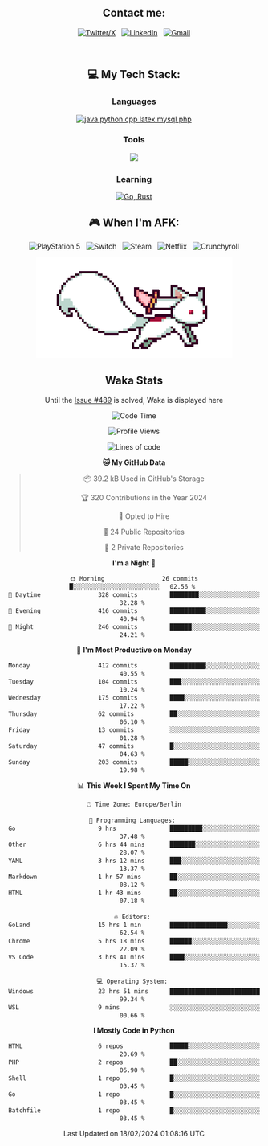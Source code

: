 <div align="center">

## Contact me:

[![Twitter/X](https://skillicons.dev/icons?i=twitter)](https://twitter.com/erikskopp) &nbsp;
[![LinkedIn](https://skillicons.dev/icons?i=linkedin)](www.linkedin.com/in/erik-skopp) &nbsp;
[![Gmail](https://skillicons.dev/icons?i=gmail)](mailto:skopp.erik@gmail.com)

<div align="center">
<br>

## 💻 My Tech Stack:

### Languages

[![java python cpp latex mysql php](https://skillicons.dev/icons?i=java,python,cpp,latex,mysql,php)](https://skillicons.dev)

### Tools

[![](https://skillicons.dev/icons?i=matlab,azure,bash,git,github,vscode)](https://skillicons.dev)

### Learning

[![Go, Rust](https://skillicons.dev/icons?i=go,rust)](https://skillicons.dev)

<!--
## 🏆 My Stats:

<p>
    <img height=175 alt="GitHub Stats" src="https://github-readme-stats.vercel.app/api?username=eskopp&show_icons=true&count_private=true&theme=dark" />&nbsp;&nbsp;
    <br><br>
    <img height=175 alt="Most Used Languages" src="https://github-readme-stats.vercel.app/api/top-langs/?username=eskopp&layout=compact&theme=dark" />&nbsp;&nbsp;
</p>
-->

## 🎮 When I'm AFK:

![PlayStation 5](https://img.shields.io/badge/Playstation%205-003791?style=for-the-badge&logo=playstation-5&logoColor=white) &nbsp;
![Switch](https://img.shields.io/badge/Switch-E60012?style=for-the-badge&logo=nintendo-switch&logoColor=white) &nbsp;
![Steam](https://img.shields.io/badge/steam-%23000000.svg?style=for-the-badge&logo=steam&logoColor=white) &nbsp;
![Netflix](https://img.shields.io/badge/Netflix-E50914?style=for-the-badge&logo=netflix&logoColor=white) &nbsp;
![Crunchyroll](https://img.shields.io/badge/Crunchyroll-F47521?style=for-the-badge&logo=crunchyroll&logoColor=white)



<center>
<img src="kyubey.gif" alt="Alt-Text" title="" >


## Waka Stats

<!-- You can view all stats here: [Waka-Stats](./Waka.md)--> 
  Until the [Issue #489](https://github.com/anmol098/waka-readme-stats/issues/499) is solved, Waka is displayed here 



<!--START_SECTION:waka-->
![Code Time](http://img.shields.io/badge/Code%20Time-47%20hrs%2029%20mins-blue)

![Profile Views](http://img.shields.io/badge/Profile%20Views-60-blue)

![Lines of code](https://img.shields.io/badge/From%20Hello%20World%20I%27ve%20Written-519.0%20thousand%20lines%20of%20code-blue)

**🐱 My GitHub Data** 

> 📦 39.2 kB Used in GitHub's Storage 
 > 
> 🏆 320 Contributions in the Year 2024
 > 
> 💼 Opted to Hire
 > 
> 📜 24 Public Repositories 
 > 
> 🔑 2 Private Repositories 
 > 
**I'm a Night 🦉** 

```text
🌞 Morning                26 commits          █░░░░░░░░░░░░░░░░░░░░░░░░   02.56 % 
🌆 Daytime                328 commits         ████████░░░░░░░░░░░░░░░░░   32.28 % 
🌃 Evening                416 commits         ██████████░░░░░░░░░░░░░░░   40.94 % 
🌙 Night                  246 commits         ██████░░░░░░░░░░░░░░░░░░░   24.21 % 
```
📅 **I'm Most Productive on Monday** 

```text
Monday                   412 commits         ██████████░░░░░░░░░░░░░░░   40.55 % 
Tuesday                  104 commits         ███░░░░░░░░░░░░░░░░░░░░░░   10.24 % 
Wednesday                175 commits         ████░░░░░░░░░░░░░░░░░░░░░   17.22 % 
Thursday                 62 commits          ██░░░░░░░░░░░░░░░░░░░░░░░   06.10 % 
Friday                   13 commits          ░░░░░░░░░░░░░░░░░░░░░░░░░   01.28 % 
Saturday                 47 commits          █░░░░░░░░░░░░░░░░░░░░░░░░   04.63 % 
Sunday                   203 commits         █████░░░░░░░░░░░░░░░░░░░░   19.98 % 
```


📊 **This Week I Spent My Time On** 

```text
🕑︎ Time Zone: Europe/Berlin

💬 Programming Languages: 
Go                       9 hrs               █████████░░░░░░░░░░░░░░░░   37.48 % 
Other                    6 hrs 44 mins       ███████░░░░░░░░░░░░░░░░░░   28.07 % 
YAML                     3 hrs 12 mins       ███░░░░░░░░░░░░░░░░░░░░░░   13.37 % 
Markdown                 1 hr 57 mins        ██░░░░░░░░░░░░░░░░░░░░░░░   08.12 % 
HTML                     1 hr 43 mins        ██░░░░░░░░░░░░░░░░░░░░░░░   07.18 % 

🔥 Editors: 
GoLand                   15 hrs 1 min        ████████████████░░░░░░░░░   62.54 % 
Chrome                   5 hrs 18 mins       ██████░░░░░░░░░░░░░░░░░░░   22.09 % 
VS Code                  3 hrs 41 mins       ████░░░░░░░░░░░░░░░░░░░░░   15.37 % 

💻 Operating System: 
Windows                  23 hrs 51 mins      █████████████████████████   99.34 % 
WSL                      9 mins              ░░░░░░░░░░░░░░░░░░░░░░░░░   00.66 % 
```

**I Mostly Code in Python** 

```text
HTML                     6 repos             █████░░░░░░░░░░░░░░░░░░░░   20.69 % 
PHP                      2 repos             ██░░░░░░░░░░░░░░░░░░░░░░░   06.90 % 
Shell                    1 repo              █░░░░░░░░░░░░░░░░░░░░░░░░   03.45 % 
Go                       1 repo              █░░░░░░░░░░░░░░░░░░░░░░░░   03.45 % 
Batchfile                1 repo              █░░░░░░░░░░░░░░░░░░░░░░░░   03.45 % 
```




 Last Updated on 18/02/2024 01:08:16 UTC
<!--END_SECTION:waka-->


</center>
</div>

